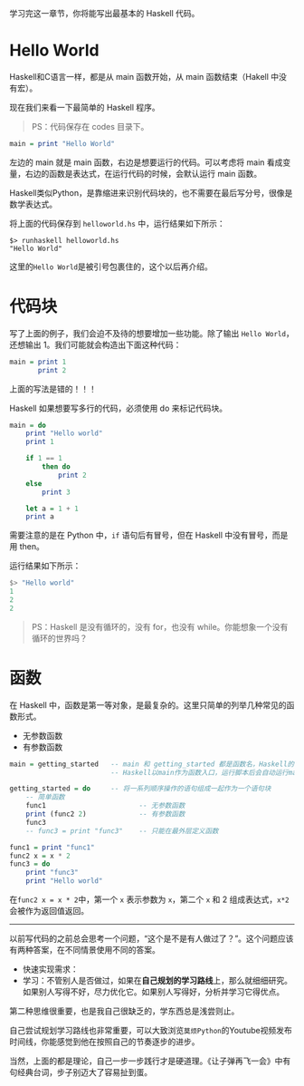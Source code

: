 
学习完这一章节，你将能写出最基本的 Haskell 代码。

# Hello World

Haskell和C语言一样，都是从 main 函数开始，从 main 函数结束（Hakell 中没有宏）。

现在我们来看一下最简单的 Haskell 程序。
> PS：代码保存在 codes 目录下。
```haskell
main = print "Hello World"
```
左边的 main 就是 main 函数，右边是想要运行的代码。可以考虑将 main 看成变量，右边的函数是表达式，在运行代码的时候，会默认运行 main 函数。

Haskell类似Python，是靠缩进来识别代码块的，也不需要在最后写分号，很像是数学表达式。

将上面的代码保存到 `helloworld.hs` 中，运行结果如下所示：
```
$> runhaskell helloworld.hs 
"Hello World"
```
这里的`Hello World`是被引号包裹住的，这个以后再介绍。

# 代码块

写了上面的例子，我们会迫不及待的想要增加一些功能。除了输出 `Hello World`，还想输出 1。我们可能就会构造出下面这种代码：
```haskell
main = print 1
       print 2
```

上面的写法是错的！！！

Haskell 如果想要写多行的代码，必须使用 do 来标记代码块。
```haskell
main = do
    print "Hello world"
    print 1

    if 1 == 1
        then do
            print 2
    else
        print 3

    let a = 1 + 1
    print a
```
需要注意的是在 Python 中，`if` 语句后有冒号，但在 Haskell 中没有冒号，而是用 then。

运行结果如下所示：
```haskell
$> "Hello world"
1
2
2
```
> PS：Haskell 是没有循环的，没有 for，也没有 while。你能想象一个没有循环的世界吗？

# 函数

在 Haskell 中，函数是第一等对象，是最复杂的。这里只简单的列举几种常见的函数形式。
- 无参数函数
- 有参数函数
```haskell
main = getting_started   -- main 和 getting_started 都是函数名，Haskell的函数名首字母必须小写。
                         -- Haskell以main作为函数入口，运行脚本后会自动运行main函数。

getting_started = do     -- 将一系列顺序操作的语句组成一起作为一个语句块
    -- 简单函数
    func1                       -- 无参数函数
    print (func2 2)             -- 有参数函数
    func3
    -- func3 = print "func3"    -- 只能在最外层定义函数

func1 = print "func1"
func2 x = x * 2
func3 = do
    print "func3"
    print "Hello world"
```
在`func2 x = x * 2`中，第一个 `x` 表示参数为 `x`，第二个 `x` 和 2 组成表达式，`x*2` 会被作为返回值返回。

---

以前写代码的之前总会思考一个问题，“这个是不是有人做过了？”。这个问题应该有两种答案，在不同情景使用不同的答案。
- 快速实现需求：
- 学习：不管别人是否做过，如果在**自己规划的学习路线**上，那么就细细研究。如果别人写得不好，尽力优化它。如果别人写得好，分析并学习它得优点。

第二种思维很重要，也是我自己很缺乏的，学东西总是浅尝则止。

自己尝试规划学习路线也非常重要，可以大致浏览`莫烦Python`的Youtube视频发布时间线，你能感觉到他在按照自己的节奏逐步的进步。

当然，上面的都是理论，自己一步一步践行才是硬道理。《让子弹再飞一会》中有句经典台词，步子别迈大了容易扯到蛋。